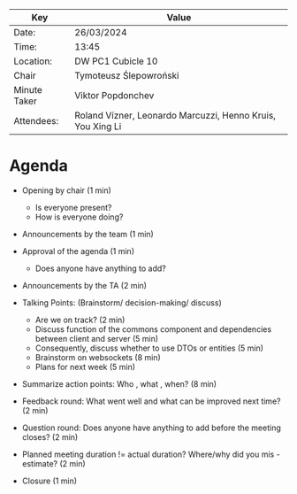 | Key          | Value                                                      |
|--------------|------------------------------------------------------------|
| Date:        | 26/03/2024                                                 |
| Time:        | 13:45                                                      |
| Location:    | DW PC1 Cubicle 10                                          |
| Chair        | Tymoteusz Ślepowroński                                     |
| Minute Taker | Viktor Popdonchev                                          |
| Attendees:   | Roland Vízner, Leonardo Marcuzzi, Henno Kruis, You Xing Li |

# Agenda
- Opening by chair (1 min)
    - Is everyone present?
    - How is everyone doing?
- Announcements by the team (1 min)

- Approval of the agenda (1 min)
    - Does anyone have anything to add?
- Announcements by the TA (2 min)



- Talking Points: (Brainstorm/ decision-making/ discuss)
    - Are we on track? (2 min)
    - Discuss function of the commons component and dependencies between client and server (5 min)
    - Consequently, discuss whether to use DTOs or entities (5 min)
    - Brainstorm on websockets (8 min)
    - Plans for next week (5 min)

  
- Summarize action points: Who , what , when? (8 min)
- Feedback round: What went well and what can be improved next time? (2 min)


- Question round: Does anyone have anything to add before the meeting closes? (2 min)
- Planned meeting duration != actual duration? Where/why did you mis -estimate? (2 min)
- Closure (1 min)